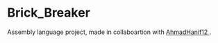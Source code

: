 # Brick_Breaker

Assembly language project, made in collaboartion with <a href="https://github.com/AhmadHanif12" > AhmadHanif12 </a>.
